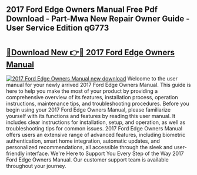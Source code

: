 ## 2017 Ford Edge Owners Manual Free Pdf Download - Part-Mwa New Repair Owner Guide - User Service Edition qG773

# <h2><a href="http://bc20880.oget.top/?id=2017+Ford+Edge+Owners+Manual">🔗Download New 👉🔴 2017 Ford Edge Owners Manual</a></h2>

[![2017 Ford Edge Owners Manual new download](https://i.imgur.com/5g1atiW.png)](http://bc20880.oget.top/?id=2017+Ford+Edge+Owners+Manual)
Welcome to the user manual for your newly arrived 2017 Ford Edge Owners Manual. This guide is here to help you make the most of your product by providing a comprehensive overview of its features, installation process, operation instructions, maintenance tips, and troubleshooting procedures. Before you begin using your 2017 Ford Edge Owners Manual, please familiarize yourself with its functions and features by reading this user manual. It includes clear instructions for installation, setup, and operation, as well as troubleshooting tips for common issues. 2017 Ford Edge Owners Manual offers users an extensive range of advanced features, including biometric authentication, smart home integration, automatic updates, and personalized recommendations, all accessible through the sleek and user-friendly interface. We're Here to Support You Every Step of the Way 2017 Ford Edge Owners Manual. Our customer support team is available throughout your journey.
